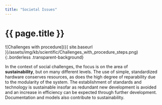 ```yaml
---
title: "Societal Issues"
---
```


# {{ page.title }}

![Challenges with procedure]({{ site.baseurl }}/assets/img/kb/scientific/Challenges_with_procedure_steps.png){:.borderless .transparent-background}

In the context of social challenges, the focus is on the area of **sustainability**, but on many different levels.
The use of simple, standardized hardware conserves resources, as does the high degree of reparability due to the modularity of the system. The establishment of standards and technology is sustainable insofar as redundant new development is avoided and an increase in efficiency can be expected through further development. Documentation and models also contribute to sustainability.
